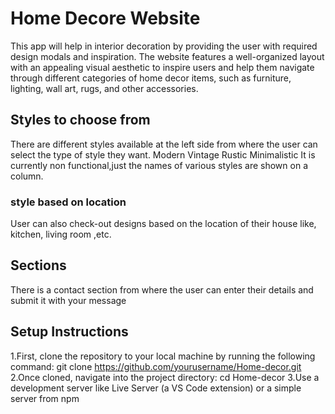 
# Home Decore Website
This app will help in interior decoration by providing the user with required design modals and inspiration.
The website features a well-organized layout with an appealing visual aesthetic to inspire users and help them navigate through different categories of home decor items, such as furniture, lighting, wall art, rugs, and other accessories.


## Styles to choose from
There are different styles available at the left side from where the user can select the type of style they want. 
 Modern
 Vintage
 Rustic 
 Minimalistic
It is currently non functional,just the names of various styles are shown on a column.
 ### style based on location
 User can also check-out designs based on the location of their house like, kitchen, living room ,etc.
## Sections
There is a contact section from where the user can enter their details and submit it with your message
## Setup Instructions
1.First, clone the repository to your local machine by running the following command:
git clone https://github.com/yourusername/Home-decor.git
2.Once cloned, navigate into the project directory:
cd Home-decor
3.Use a development server like Live Server (a VS Code extension) or a simple server from npm

